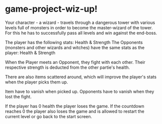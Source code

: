 # game-project-wiz-up!

Your character - a wizard - travels through a dangerous tower with various levels full of monsters in order to become the master-wizard of the tower. 
For this he has to successfully pass all levels and win against the end-boss.

The player has the following stats: Health & Strength
The Opponents (monsters and other wizards and witches) have the same stats as the player: Health & Strength

When the Player meets an Opponent, they fight with each other. Their respective strength is deducted from the other partie's health. 

There are also items scattered around, which will improve the player's stats when the player picks them up.

Item have to vanish when picked up.
Opponents have to vanish when they lost the fight. 

If the player has 0 health the player loses the game. 
If the countdown reaches 0 the player also loses the game and is allowed to restart the current level or go back to the start screen.

